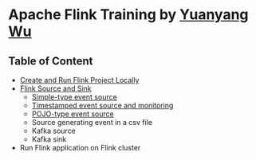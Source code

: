 # Apache Flink Training by [Yuanyang Wu](https://github.com/yuanyangwu)

## Table of Content

- [Create and Run Flink Project Locally](10_Create_And_Run_Flink_Project_Locally.md)
- [Flink Source and Sink](20_Flink_Source_And_Sink.md)
  - [Simple-type event source](21_Simple_Type_Event_Source.md)
  - [Timestamped event source and monitoring](22_Timestamped_Event_Source_And_Monitoring.md) 
  - [POJO-type event source](23_POJO_Type_Event_Source.md)
  - Source generating event in a csv file
  - Kafka source
  - Kafka sink
- Run Flink application on Flink cluster
